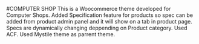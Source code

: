 #COMPUTER SHOP
This is a Woocommerce theme developed for Computer Shops. Added Specification feature for products so spec can be added from product admin panel and it will show on a tab in product page. Specs are dynamically changing deppending on Product category. Used ACF. Used Mystile theme as parrent theme.

